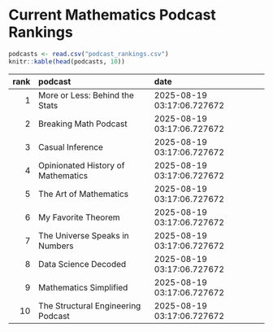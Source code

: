 # Current Mathematics Podcast Rankings


``` r
podcasts <- read.csv("podcast_rankings.csv")
knitr::kable(head(podcasts, 10))
```

| rank | podcast                            | date                       |
|-----:|:-----------------------------------|:---------------------------|
|    1 | More or Less: Behind the Stats     | 2025-08-19 03:17:06.727672 |
|    2 | Breaking Math Podcast              | 2025-08-19 03:17:06.727672 |
|    3 | Casual Inference                   | 2025-08-19 03:17:06.727672 |
|    4 | Opinionated History of Mathematics | 2025-08-19 03:17:06.727672 |
|    5 | The Art of Mathematics             | 2025-08-19 03:17:06.727672 |
|    6 | My Favorite Theorem                | 2025-08-19 03:17:06.727672 |
|    7 | The Universe Speaks in Numbers     | 2025-08-19 03:17:06.727672 |
|    8 | Data Science Decoded               | 2025-08-19 03:17:06.727672 |
|    9 | Mathematics Simplified             | 2025-08-19 03:17:06.727672 |
|   10 | The Structural Engineering Podcast | 2025-08-19 03:17:06.727672 |
